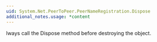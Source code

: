 ```yaml
---
uid: System.Net.PeerToPeer.PeerNameRegistration.Dispose
additional_notes.usage: *content
---
```


<p>lways call the Dispose method before destroying the <xref href="System.Net.PeerToPeer.PeerNameRegistration"></xref> object.</p>


